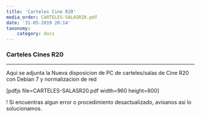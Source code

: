 ```yaml
---
title: 'Carteles Cine R20'
media_order: CARTELES-SALASR20.pdf
date: '31-05-2019 20:14'
taxonomy:
    category: docs
---
```


### Carteles Cines R20
--------

Aqui se adjunta la Nueva disposicion de PC de carteles/salas de Cine R20 con Debian 7 y normalizacion de red

[pdfjs file=CARTELES-SALASR20.pdf width=960 height=800]

! Si encuentras algun error o procedimiento desactualizado, avisanos asi lo solucionamos.




